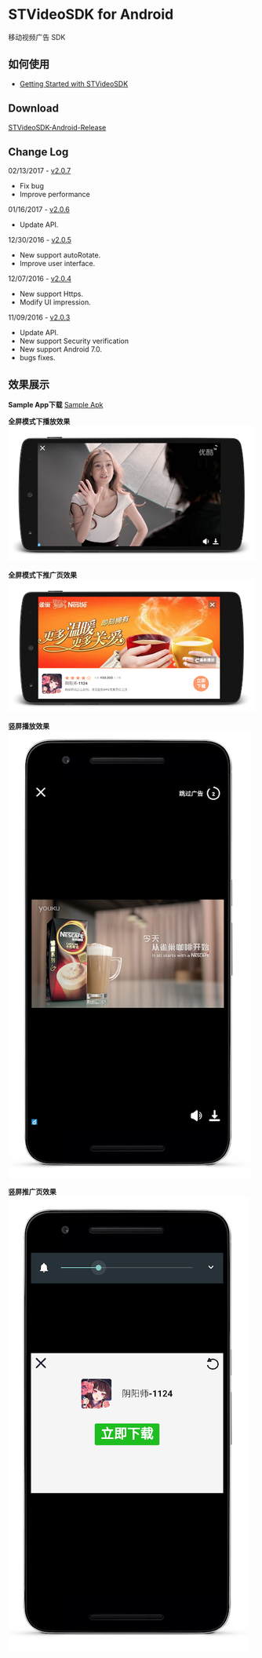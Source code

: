 # STVideoSDK for Android
移动视频广告 SDK

## 如何使用

- [Getting Started with STVideoSDK](https://github.com/shunfei/STVideoSDK-Android/blob/master/Docs/Getting_Started.md)

## Download

[STVideoSDK-Android-Release](https://github.com/shunfei/STVideoSDK-Android/releases)

## Change Log

02/13/2017 - [v2.0.7](https://github.com/shunfei/STVideoSDK-Android/releases/tag/v2.0.7)

* Fix bug
* Improve performance

01/16/2017 - [v2.0.6](https://github.com/shunfei/STVideoSDK-Android/releases/tag/v2.0.6)

* Update API.

12/30/2016 - [v2.0.5](https://github.com/shunfei/STVideoSDK-Android/releases/tag/v2.0.5)

* New support autoRotate.
* Improve user interface.

12/07/2016 - [v2.0.4](https://github.com/shunfei/STVideoSDK-Android/releases/tag/v2.0.4)

* New support Https.
* Modify UI impression.

11/09/2016 - [v2.0.3](https://github.com/shunfei/STVideoSDK-Android/releases/tag/v2.0.3)

* Update API.
* New support Security verification
* New support Android 7.0.
* bugs fixes.

## 效果展示

**Sample App下载**
 [Sample Apk](https://raw.githubusercontent.com/shunfei/STVideoSDK-Android/master/STVideoSDKSample/STVideoSDK-sample.apk)

**全屏模式下播放效果**
![full_creen_play](https://raw.githubusercontent.com/shunfei/STVideoSDK-Android/master/Docs/full_screen_play.png)

**全屏模式下推广页效果**
![full_screen_detail](https://raw.githubusercontent.com/shunfei/STVideoSDK-Android/master/Docs//full_screen_detail.png)

**竖屏播放效果**
![window_play](https://raw.githubusercontent.com/shunfei/STVideoSDK-Android/master/Docs/window_play.png)

**竖屏推广页效果**
![window_detail](https://raw.githubusercontent.com/shunfei/STVideoSDK-Android/master/Docs/window_detail.png)



